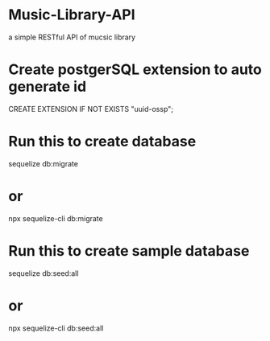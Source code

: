 # Music-Library-API
a simple RESTful API of mucsic library 
# Create postgerSQL extension to auto generate id
CREATE EXTENSION IF NOT EXISTS "uuid-ossp";

# Run this to create database
sequelize db:migrate
# or
npx sequelize-cli db:migrate

# Run this to create sample database
sequelize db:seed:all
# or
npx sequelize-cli db:seed:all

